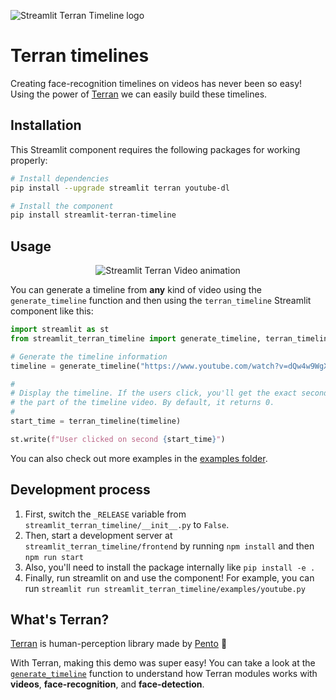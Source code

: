 ![Streamlit Terran Timeline logo](https://raw.githubusercontent.com/pento-group/streamlit-terran-timeline/master/resources/logo.jpg)

# Terran timelines

Creating face-recognition timelines on videos has never been so easy! Using the power
of [Terran](https://github.com/pento-group/terran) we can easily build these timelines.

## Installation

This Streamlit component requires the following packages for working properly:

```bash
# Install dependencies
pip install --upgrade streamlit terran youtube-dl

# Install the component
pip install streamlit-terran-timeline
```

## Usage

<p align="center">
  <img src="https://raw.githubusercontent.com/pento-group/streamlit-terran-timeline/master/resources/animation.gif" alt="Streamlit Terran Video animation"/>
</p>

You can generate a timeline from **any** kind of video using the `generate_timeline` function and then using the `terran_timeline` Streamlit component like this:

```python
import streamlit as st
from streamlit_terran_timeline import generate_timeline, terran_timeline

# Generate the timeline information
timeline = generate_timeline("https://www.youtube.com/watch?v=dQw4w9WgXcQ")

#
# Display the timeline. If the users click, you'll get the exact second of
# the part of the timeline video. By default, it returns 0.
#
start_time = terran_timeline(timeline)

st.write(f"User clicked on second {start_time}")
```

You can also check out more examples in the [examples folder](streamlit_terran_timeline/examples).

## Development process

1. First, switch the `_RELEASE` variable from `streamlit_terran_timeline/__init__.py` to `False`.
2. Then, start a development server at `streamlit_terran_timeline/frontend` by running `npm install` and then `npm run start`
3. Also, you'll need to install the package internally like `pip install -e .`
4. Finally, run streamlit on and use the component! For example, you can run `streamlit run streamlit_terran_timeline/examples/youtube.py`

## What's Terran?

[Terran](https://github.com/pento-group/terran) is human-perception library made by [Pento](https://pento.ai) 🚀

With Terran, making this demo was super easy! You can take a look at the [`generate_timeline`](streamlit_terran_timeline/timeline/generator.py) function to understand how Terran modules works with **videos**, **face-recognition**, and **face-detection**.
